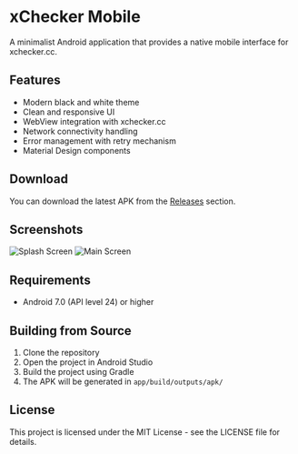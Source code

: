 # xChecker Mobile

A minimalist Android application that provides a native mobile interface for xchecker.cc.

## Features

- Modern black and white theme
- Clean and responsive UI
- WebView integration with xchecker.cc
- Network connectivity handling
- Error management with retry mechanism
- Material Design components

## Download

You can download the latest APK from the [Releases](https://github.com/yourusername/xchecker-mobile/releases) section.

## Screenshots

![Splash Screen](screenshots/splash.png)
![Main Screen](screenshots/main.png)

## Requirements

- Android 7.0 (API level 24) or higher

## Building from Source

1. Clone the repository
2. Open the project in Android Studio
3. Build the project using Gradle
4. The APK will be generated in `app/build/outputs/apk/`

## License

This project is licensed under the MIT License - see the LICENSE file for details.
